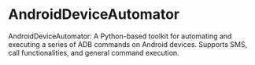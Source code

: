 # AndroidDeviceAutomator
AndroidDeviceAutomator: A Python-based toolkit for automating and executing a series of ADB commands on Android devices. Supports SMS, call functionalities, and general command execution.
